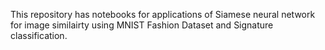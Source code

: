 This repository has notebooks for applications of Siamese neural network for image similairty using MNIST Fashion Dataset and Signature classification.
